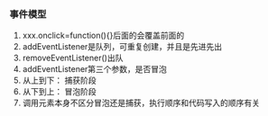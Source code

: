 ### 事件模型

1. xxx.onclick=function(){}后面的会覆盖前面的
2. addEventListener是队列，可重复创建，并且是先进先出
3. removeEventListener()出队
4. addEventListener第三个参数，是否冒泡
5. 从上到下： 捕获阶段
6. 从下到上： 冒泡阶段
7. 调用元素本身不区分冒泡还是捕获，执行顺序和代码写入的顺序有关